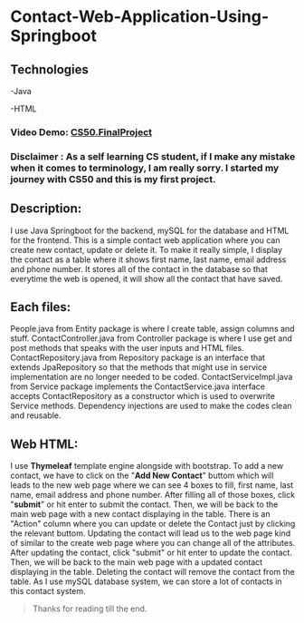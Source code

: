 # Contact-Web-Application-Using-Springboot

## Technologies

-Java

-HTML

### **Video Demo**: [CS50.FinalProject](https://youtu.be/Hft1bP16ZfM)
### **Disclaimer** : As a self learning CS student, if I make any mistake when it comes to terminology, I am really sorry. I started my journey with CS50 and this is my first project.
## **Description**:
I use Java Springboot for the backend, mySQL for the database and HTML for the frontend. 
This is a simple contact web application where you can create new contact, update or delete it. 
To make it really simple, I display the contact as a table where it shows first name, last name, email address and phone number. 
It stores all of the contact in the database so that everytime the web is opened, it will show all the contact that have saved.

## **Each files**:

People.java from Entity package is where I create table, assign columns and stuff.
ContactController.java from Controller package is where I use get and post methods that speaks with the user inputs and HTML files.
ContactRepository.java from Repository package is an interface that extends JpaRepository so that the methods that might use in service implementation are no longer needed to be coded.
ContactServiceImpl.java from Service package implements the ContactService.java interface accepts ContactRepository as a constructor which is used to overwrite Service methods.
Dependency injections are used to make the codes clean and reusable.

## **Web HTML**:
I use **Thymeleaf** template engine alongside with bootstrap.
To add a new contact, we have to click on the "**Add New Contact**" buttom which will leads to the new web page where we can see 4 boxes to fill, first name, last name, email address and phone number. 
After filling all of those boxes, click "**submit**" or hit enter to submit the contact. 
Then, we will be back to the main web page with a new contact displaying in the table.
There is an "Action" column where you can update or delete the Contact just by clicking the relevant buttom. 
Updating the contact will lead us to the web page kind of similar to the create web page where you can change all of the attributes. 
After updating the contact, click "submit" or hit enter to update the contact. 
Then, we will be back to the main web page with a updated contact displaying in the table. 
Deleting the contact will remove the contact from the table.
As I use mySQL database system, we can store a lot of contacts in this contact system.

>Thanks for reading till the end.

